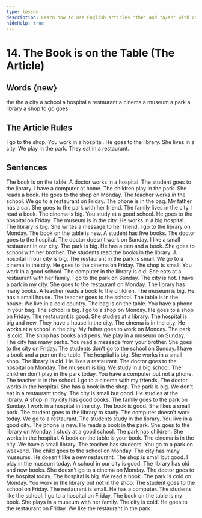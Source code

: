 ```yaml
---
type: lesson
description: Learn how to use English articles "the" and "a/an" with common places in a city. Master when to use definite and indefinite articles in everyday situations.
hideHelp: true
---
```


# 14. The Book is on the Table (The Article)

## Words {new}

the
the
a city
a school
a hospital
a restaurant
a cinema
a museum
a park
a library
a shop
to go
goes

## The Article Rules

I go to the shop.
You work in a hospital.
He goes to the library.
She lives in a city.
We play in the park.
They eat in a restaurant.

## Sentences

The book is on the table.
A doctor works in a hospital.
The student goes to the library.
I have a computer at home.
The children play in the park.
She reads a book.
He goes to the shop on Monday.
The teacher works in the school.
We go to a restaurant on Friday.
The phone is in the bag.
My father has a car.
She goes to the park with her friend.
The family lives in the city.
I read a book.
The cinema is big.
You study at a good school.
He goes to the hospital on Friday.
The museum is in the city.
He works in a big hospital.
The library is big.
She writes a message to her friend.
I go to the library on Monday.
The book on the table is new.
A student has five books.
The doctor goes to the hospital.
The doctor doesn't work on Sunday.
I like a small restaurant in our city.
The park is big.
He has a pen and a book.
She goes to school with her brother.
The students read the books in the library.
A hospital in our city is big.
The restaurant in the park is small.
We go to a cinema in the city.
He goes to the cinema on Friday.
The shop is small.
You work in a good school.
The computer in the library is old.
She eats at a restaurant with her family.
I go to the park on Sunday.
The city is hot.
I have a park in my city.
She goes to the restaurant on Monday.
The library has many books.
A teacher reads a book to the children.
The museum is big.
He has a small house.
The teacher goes to the school.
The table is in the house.
We live in a cold country.
The bag is on the table.
You have a phone in your bag.
The school is big.
I go to a shop on Monday.
He goes to a shop on Friday.
The restaurant is good.
She studies at a library.
The hospital is big and new.
They have a house in the city.
The cinema is in the city.
He works at a school in the city.
My father goes to work on Monday.
The park is cold.
The shop has books and pens.
We play in a museum on Sunday.
The city has many parks.
You read a message from your brother.
She goes to the city on Friday.
The students don't go to the school on Sunday.
I have a book and a pen on the table.
The hospital is big.
She works in a small shop.
The library is old.
He likes a restaurant.
The doctor goes to the hospital on Monday.
The museum is big.
We study in a big school.
The children don't play in the park today.
You have a computer but not a phone.
The teacher is in the school.
I go to a cinema with my friends.
The doctor works in the hospital.
She has a book in the shop.
The park is big.
We don't eat in a restaurant today.
The city is small but good.
He studies at the library.
A shop in my city has good books.
The family goes to the park on Sunday.
I work in a hospital in the city.
The book is good.
She likes a small park.
The student goes to the library to study.
The computer doesn't work today.
We go to a restaurant.
The students study in the library.
You live in a good city.
The phone is new.
He reads a book in the park.
She goes to the library on Monday.
I study at a good school.
The park has children.
She works in the hospital.
A book on the table is your book.
The cinema is in the city.
We have a small library.
The teacher has students.
You go to a park on weekend.
The child goes to the school on Monday.
The city has many museums.
He doesn't like a new restaurant.
The shop is small but good.
I play in the museum today.
A school in our city is good.
The library has old and new books.
She doesn't go to a cinema on Monday.
The doctor goes to the hospital today.
The hospital is big.
We read a book.
The park is cold on Monday.
You work in the library but not in the shop.
The student goes to the school on Friday.
The restaurant is small.
He has a computer.
The students like the school.
I go to a hospital on Friday.
The book on the table is my book.
She plays in a museum with her family.
The city is cold.
He goes to the restaurant on Friday.
We like the restaurant in the park.
